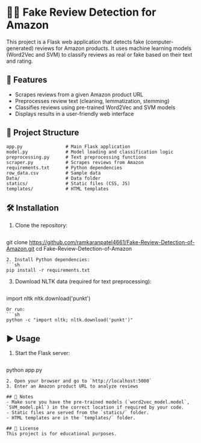 # 🕵️‍♂️ Fake Review Detection for Amazon

This project is a Flask web application that detects fake (computer-generated) reviews for Amazon products. It uses machine learning models (Word2Vec and SVM) to classify reviews as real or fake based on their text and rating.

## 🚀 Features
- Scrapes reviews from a given Amazon product URL
- Preprocesses review text (cleaning, lemmatization, stemming)
- Classifies reviews using pre-trained Word2Vec and SVM models
- Displays results in a user-friendly web interface

## 📁 Project Structure
```
app.py                # Main Flask application
model.py              # Model loading and classification logic
preprocessing.py      # Text preprocessing functions
scraper.py            # Scrapes reviews from Amazon
requirements.txt      # Python dependencies
row_data.csv          # Sample data
Data/                 # Data folder
statics/              # Static files (CSS, JS)
templates/            # HTML templates
```

## 🛠️ Installation
1. Clone the repository:
   ```sh
git clone https://github.com/ramkaranpatel4661/Fake-Review-Detection-of-Amazon.git
cd Fake-Review-Detection-of-Amazon
   ```
2. Install Python dependencies:
   ```sh
pip install -r requirements.txt
   ```
3. Download NLTK data (required for text preprocessing):
   ```python
import nltk
nltk.download('punkt')
   ```
   Or run:
   ```sh
python -c "import nltk; nltk.download('punkt')"
   ```

## ▶️ Usage
1. Start the Flask server:
   ```sh
python app.py
   ```
2. Open your browser and go to `http://localhost:5000`
3. Enter an Amazon product URL to analyze reviews

## 📝 Notes
- Make sure you have the pre-trained models (`word2vec_model.model`, `SVM_model.pkl`) in the correct location if required by your code.
- Static files are served from the `statics/` folder.
- HTML templates are in the `templates/` folder.

## 📄 License
This project is for educational purposes.
